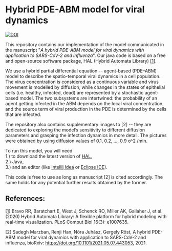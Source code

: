 # Hybrid PDE-ABM model for viral dynamics

[![DOI](https://zenodo.org/badge/344106127.svg)](https://zenodo.org/badge/latestdoi/344106127)

This repository contains our implementation of the model communicated in the manuscript "*A hybrid PDE-ABM model for viral dynamics with application to SARS-CoV-2 and influenza*". Our java code is based on a free and open-source software package, HAL (Hybrid Automata Library) [[1]](https://journals.plos.org/ploscompbiol/article?id=10.1371/journal.pcbi.1007635).

We use a hybrid partial differential equation -- agent-based (PDE–ABM) model to describe the spatio-temporal viral dynamics in a cell population. The virus concentration is considered as a continuous variable and virus movement is modelled by diffusion, while changes in the states of epithelial cells (i.e. healthy, infected, dead) are represented by a stochastic agent-based model. The two subsystems are intertwined: the probability of an agent getting infected in the ABM depends on the local viral concentration, and the source term of viral production in the PDE is determined by the cells that are infected.

The repository also contains supplementary images to [2] -- they are dedicated to exploring the model’s sensitivity to different diffusion parameters and grasping the infection dynamics in more detail. The pictures were obtained by using diffusion values of 0.1, 0.2, ..., 0.9 σ^2 /min.

To run this model, you will need <br />
1.) to download the latest version of [HAL](https://github.com/MathOnco/HAL.git),<br />
2.) Java,<br />
3.) and an editor (like [Intellij Idea](https://www.jetbrains.com/idea/download/#section=windows) or [Eclipse IDE](https://www.eclipse.org/downloads/packages/)).

This code is free to use as long as manuscript [2] is cited accordingly. The same holds for any potential further results obtained by the former.

## References: 
[[1]](https://journals.plos.org/ploscompbiol/article?id=10.1371/journal.pcbi.1007635) Bravo RR, Baratchart E, West J, Schenck RO, Miller AK, Gallaher J, et al. (2020) Hybrid Automata Library: A flexible platform for hybrid modeling with real-time visualization. PLoS Comput Biol 16(3): e1007635.

[2] Sadegh Marzban, Renji Han, Nóra Juhász, Gergely Röst, A hybrid PDE-ABM model for viral dynamics with application to SARS-CoV-2 and influenza, bioRxiv: https://doi.org/10.1101/2021.05.07.443053, 2021.

